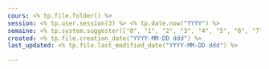 ```yaml
---
cours: <% tp.file.folder() %>
session: <% tp.user.session(3) %> <% tp.date.now("YYYY") %>
semaine: <% tp.system.suggester(["0", "1", "2", "3", "4", "5", "6", "7", "8", "9", "10", "11", "12", "13", "14", "145])
created: <% tp.file.creation_date("YYYY-MM-DD ddd") %>
last_updated: <% tp.file.last_modified_date("YYYY-MM-DD ddd") %>

---
```

